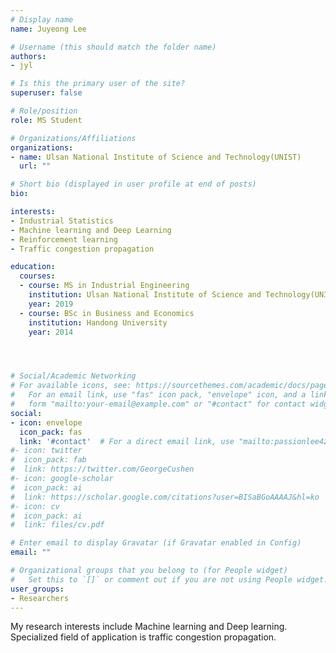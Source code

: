 ```yaml
---
# Display name
name: Juyeong Lee

# Username (this should match the folder name)
authors:
- jyl

# Is this the primary user of the site?
superuser: false

# Role/position
role: MS Student 

# Organizations/Affiliations
organizations:
- name: Ulsan National Institute of Science and Technology(UNIST)
  url: ""

# Short bio (displayed in user profile at end of posts)
bio: 

interests:
- Industrial Statistics
- Machine learning and Deep Learning
- Reinforcement learning
- Traffic congestion propagation 

education:
  courses:
  - course: MS in Industrial Engineering
    institution: Ulsan National Institute of Science and Technology(UNIST)
    year: 2019
  - course: BSc in Business and Economics
    institution: Handong University
    year: 2014




# Social/Academic Networking
# For available icons, see: https://sourcethemes.com/academic/docs/page-builder/#icons
#   For an email link, use "fas" icon pack, "envelope" icon, and a link in the
#   form "mailto:your-email@example.com" or "#contact" for contact widget.
social:
- icon: envelope
  icon_pack: fas
  link: '#contact'  # For a direct email link, use "mailto:passionlee428@unist.ac.kr".
#- icon: twitter
#  icon_pack: fab
#  link: https://twitter.com/GeorgeCushen
#- icon: google-scholar
#  icon_pack: ai
#  link: https://scholar.google.com/citations?user=BISaBGoAAAAJ&hl=ko
#- icon: cv
#  icon_pack: ai
#  link: files/cv.pdf

# Enter email to display Gravatar (if Gravatar enabled in Config)
email: ""

# Organizational groups that you belong to (for People widget)
#   Set this to `[]` or comment out if you are not using People widget.
user_groups:
- Researchers
---
```


My research interests include Machine learning and Deep learning. Specialized field of application is traffic congestion propagation. 


